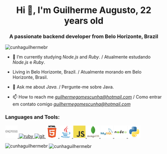 <h1 align="center">Hi 👋, I'm Guilherme Augusto, 22 years old</h1>
<h3 align="center">A passionate backend developer from Belo Horizonte, Brazil</h3>

<p align="left"> <img src="https://komarev.com/ghpvc/?username=cunhaguilhermebr&label=Profile%20views&color=0e75b6&style=flat" alt="cunhaguilhermebr" /> </p>

- 🌱 I’m currently studying *Node.js* and *Ruby*. / Atualmente estudando *Node.js* e *Ruby*.

- Living in Belo Horizonte, Brazil. / Atualmente morando em Belo Horizonte, Brasil.

- 💬 Ask me about *Java.* / Pergunte-me sobre Java.

- 📫 How to reach me *guilhermegomescunha@hotmail.com* / Como entrar em contato comigo *guilhermegomescunha@hotmail.com*


<h3 align="left">Languages and Tools:</h3>
<p align="left"> <a href="https://expressjs.com" target="_blank"> 
  <img src="https://raw.githubusercontent.com/devicons/devicon/master/icons/express/express-original-wordmark.svg" alt="express" width="40" height="40"/> </a> <a href="www.ruby-lang.org/" target="_blank"> 
  <img src="https://w7.pngwing.com/pngs/535/618/png-transparent-ruby-on-rails-computer-programming-programming-language-ruby-angle-rectangle-logo.png" alt="ruby" width="40" height="40"/> </a> <a href="https://git-scm.com/" target="_blank">  
  <img src="https://www.vectorlogo.zone/logos/git-scm/git-scm-icon.svg" alt="git" width="40" height="40"/> </a> <a href="https://www.w3.org/html/" target="_blank"> <img src="https://raw.githubusercontent.com/devicons/devicon/master/icons/html5/html5-original-wordmark.svg" alt="html5" width="40" height="40"/> </a> <a href="https://www.java.com" target="_blank"> <img src="https://raw.githubusercontent.com/devicons/devicon/master/icons/java/java-original.svg" alt="java" width="40" height="40"/> </a> <a href="https://developer.mozilla.org/en-US/docs/Web/JavaScript" target="_blank"> <img src="https://raw.githubusercontent.com/devicons/devicon/master/icons/javascript/javascript-original.svg" alt="javascript" width="40" height="40"/> </a> <a href="https://www.mongodb.com/" target="_blank"> <img src="https://raw.githubusercontent.com/devicons/devicon/master/icons/mongodb/mongodb-original-wordmark.svg" alt="mongodb" width="40" height="40"/> </a> <a href="https://www.mysql.com/" target="_blank"> <img src="https://raw.githubusercontent.com/devicons/devicon/master/icons/mysql/mysql-original-wordmark.svg" alt="mysql" width="40" height="40"/> </a> <a href="https://nodejs.org" target="_blank"> <img src="https://raw.githubusercontent.com/devicons/devicon/master/icons/nodejs/nodejs-original-wordmark.svg" alt="nodejs" width="40" height="40"/> </a> <a href="https://www.python.org" target="_blank"> <img src="https://raw.githubusercontent.com/devicons/devicon/master/icons/python/python-original.svg" alt="python" width="40" height="40"/> </a> </p>

<p><img align="left" src="https://github-readme-stats.vercel.app/api/top-langs?username=cunhaguilhermebr&show_icons=true&locale=en&layout=compact" alt="cunhaguilhermebr" /></p>

<p>&nbsp;<img align="center" src="https://github-readme-stats.vercel.app/api?username=cunhaguilhermebr&show_icons=true&locale=en" alt="cunhaguilhermebr" /></p>
